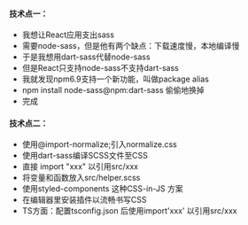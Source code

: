 #### 技术点一：
- 我想让React应用支出sass
- 需要node-sass，但是他有两个缺点：下载速度慢，本地编译慢
- 于是我想用dart-sass代替node-sass
- 但是React只支持node-sass不支持dart-sass
- 我就发现npm6.9支持一个新功能，叫做package alias
- npm install node-sass@npm:dart-sass  偷偷地换掉
- 完成

#### 技术点二：
- 使用@import-normalize;引入normalize.css
- 使用dart-sass编译SCSS文件至CSS
- 直接 import "xxx" 以引用src/xxx
- 将变量和函数放入src/helper.scss
- 使用styled-components 这种CSS-in-JS 方案
- 在编辑器里安装插件以流畅书写CSS
- TS方面：配置tsconfig.json 后使用import'xxx' 以引用src/xxx